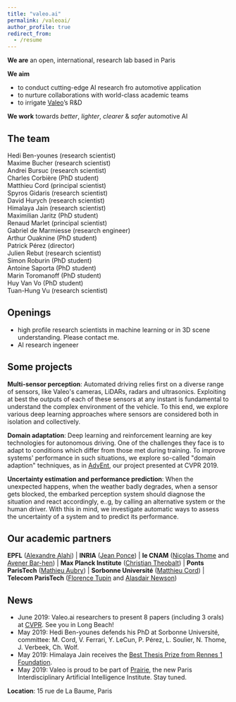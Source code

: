 ```yaml
---
title: "valeo.ai"
permalink: /valeoai/
author_profile: true
redirect_from:
  - /resume
---
```



**We are** an open, international, research lab based in Paris  

**We aim**
* to conduct cutting-edge AI research fro automotive application
* to nurture collaborations with world-class academic teams
* to irrigate [Valeo](http://valeo.com)’s R&D    

**We work** towards *better*, *lighter*, *clearer* & *safer* automotive AI 

## The team
Hedi Ben-younes (research scientist)  
Maxime Bucher (research scientist)  
Andrei Bursuc (research scientist)  
Charles Corbière (PhD student)  
Matthieu Cord (principal scientist)   
Spyros Gidaris (research scientist)  
David Hurych (research scientist)  
Himalaya Jain (research scientist)  
Maximilian Jaritz (PhD student)  
Renaud Marlet (principal scientist)  
Gabriel de Marmiesse (research engineer)  
Arthur Ouaknine (PhD student)  
Patrick Pérez (director)  
Julien Rebut (research scientist)  
Simon Roburin (PhD student)  
Antoine Saporta (PhD student)  
Marin Toromanoff (PhD student)  
Huy Van Vo (PhD student)  
Tuan-Hung Vu (research scientist)

## Openings
* high profile research scientists in machine learning or in 3D scene understanding. Please contact me.
* AI research ingeneer


## Some projects

**Multi-sensor perception**: Automated driving relies first on a diverse range of sensors, like Valeo's cameras, LiDARs, radars and ultrasonics. Exploiting at best the outputs of each of these sensors at any instant is fundamental to understand the complex environment of the vehicle. To this end, we explore various deep learning approaches where sensors are considered both in isolation and collectively.

**Domain adaptation**: Deep learning and reinforcement learning are key technologies for autonomous driving. One of the challenges they face is to adapt to conditions which differ from those met during training. To improve systems' performance in such situations, we explore so-called "domain adaption" techniques, as in [AdvEnt](https://github.com/valeoai/ADVENT), our project presented at CVPR 2019.  

**Uncertainty estimation and performance prediction**: When the unexpected happens, when the weather badly degrades, when a sensor gets blocked, the embarked perception system should diagnose the situation and react accordingly, e..g, by calling an alternative system or the human driver. With this in mind, we investigate automatic ways to assess the uncertainty of a system and to predict its performance.

## Our academic partners

**EPFL** ([Alexandre Alahi](https://people.epfl.ch/alexandre.alahi)) | 
**INRIA** ([Jean Ponce](https://www.di.ens.fr/~ponce/)) |
**le CNAM** ([Nicolas Thome](http://cedric.cnam.fr/~thomen/) and [Avener Bar-hen](https://ab-h.github.io/index.html)) | 
**Max Planck Institute** ([Christian Theobalt](https://people.mpi-inf.mpg.de/~theobalt/)) |
**Ponts ParisTech** ([Mathieu Aubry](http://imagine.enpc.fr/~aubrym/)) |
**Sorbonne Université** ([Matthieu Cord](http://www-poleia.lip6.fr/~cord/)) |
**Telecom ParisTech** ([Florence Tupin](https://perso.telecom-paristech.fr/tupin/) and [Alasdair Newson](https://sites.google.com/site/alasdairnewson/))

## News
* June 2019: Valeo.ai researchers to present 8 papers (including 3 orals) at [CVPR](http://cvpr2019.thecvf.com/). See you in Long Beach!
* May 2019: Hedi Ben-younes defends his PhD at Sorbonne Université, committee: M. Cord, V. Ferrari, Y. LeCun, P. Pérez, L. Soulier, N. Thome, J. Verbeek, Ch. Wolf.
* May 2019: Himalaya Jain receives the [Best Thesis Prize from Rennes 1 Foundation](https://www.irisa.fr/en/actus/congratulations-himalaya-jain-his-thesis-prize-rennes-1-foundation). 
* May 2019: Valeo is proud to be part of [Prairie](https://www.inria.fr/en/news/news-from-inria/launch-of-the-prairie-institute), the new Paris Interdisciplinary Artificial Intelligence Institute. Stay tuned.


**Location**: 15 rue de La Baume, Paris
